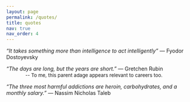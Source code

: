 ```yaml
---
layout: page
permalink: /quotes/
title: quotes
nav: true
nav_order: 4
---
```


<i>“It takes something more than intelligence to act intelligently”</i> ― Fyodor Dostoyevsky


<i>“The days are long, but the years are short.”</i> ― Gretchen Rubin
<br>&nbsp;&nbsp;&nbsp;&nbsp;&nbsp;&nbsp;&nbsp;&nbsp;&nbsp;&nbsp;&nbsp;&nbsp; <font size="2">-- To me, this parent adage appears relevant to careers too.</font>

<i>“The three most harmful addictions are heroin, carbohydrates, and a monthly salary.”</i> ― Nassim Nicholas Taleb
